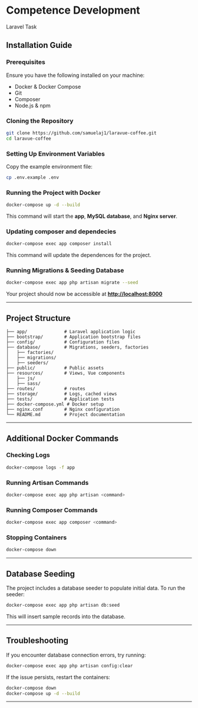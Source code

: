 # Competence Development
Laravel Task

## Installation Guide

### Prerequisites

Ensure you have the following installed on your machine:

- Docker & Docker Compose
- Git
- Composer
- Node.js & npm

### Cloning the Repository

```sh
git clone https://github.com/samuelaj1/laravue-coffee.git
cd laravue-coffee
```

### Setting Up Environment Variables

Copy the example environment file:

```sh
cp .env.example .env
```

### Running the Project with Docker

```sh
docker-compose up -d --build
```
This command will start the **app**, **MySQL database**, and **Nginx server**.

### Updating composer and dependecies
```sh
docker-compose exec app composer install
```
This command will update the dependences for the project.

### Running Migrations & Seeding Database

```sh
docker-compose exec app php artisan migrate --seed
```

[//]: # (### &#40;OPTIONAL&#41; Running Laravel Development Server &#40;if not using Nginx&#41;)

[//]: # ()
[//]: # (```sh)

[//]: # (docker-compose exec app php artisan serve --host=0.0.0.0 --port=8000)

[//]: # (```)

Your project should now be accessible at [**http://localhost:8000**](http://localhost:8000)

---

## Project Structure

```
├── app/              # Laravel application logic
├── bootstrap/        # Application bootstrap files
├── config/           # Configuration files
├── database/         # Migrations, seeders, factories
│   ├── factories/
│   ├── migrations/
│   ├── seeders/
├── public/           # Public assets
├── resources/        # Views, Vue components
│   ├── js/
│   ├── sass/
├── routes/           # routes
├── storage/          # Logs, cached views
├── tests/            # Application tests
├── docker-compose.yml # Docker setup
├── nginx.conf        # Nginx configuration
└── README.md         # Project documentation
```

---

## Additional Docker Commands

### Checking Logs

```sh
docker-compose logs -f app
```

### Running Artisan Commands

```sh
docker-compose exec app php artisan <command>
```

### Running Composer Commands

```sh
docker-compose exec app composer <command>
```

### Stopping Containers

```sh
docker-compose down
```

---

## Database Seeding

The project includes a database seeder to populate initial data. To run the seeder:

```sh
docker-compose exec app php artisan db:seed
```

This will insert sample records into the database.

---

## Troubleshooting

If you encounter database connection errors, try running:

```sh
docker-compose exec app php artisan config:clear
```

If the issue persists, restart the containers:

```sh
docker-compose down
docker-compose up -d --build
```

---
